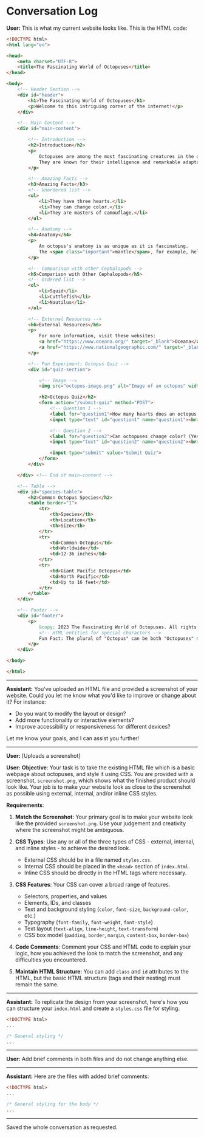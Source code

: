 
# Conversation Log

**User:**
This is what my current website looks like. This is the HTML code:
```html
<!DOCTYPE html>
<html lang="en">

<head>
    <meta charset="UTF-8">
    <title>The Fascinating World of Octopuses</title>
</head>

<body>
    <!-- Header Section -->
    <div id="header">
        <h1>The Fascinating World of Octopuses</h1>
        <p>Welcome to this intriguing corner of the internet!</p>
    </div>

    <!-- Main Content -->
    <div id="main-content">

        <!-- Introduction -->
        <h2>Introduction</h2>
        <p>
            Octopuses are among the most fascinating creatures in the ocean.
            They are known for their intelligence and remarkable adaptability.
        </p>

        <!-- Amazing Facts -->
        <h3>Amazing Facts</h3>
        <!-- Unordered list -->
        <ul>
            <li>They have three hearts.</li>
            <li>They can change color.</li>
            <li>They are masters of camouflage.</li>
        </ul>

        <!-- Anatomy -->
        <h4>Anatomy</h4>
        <p>
            An octopus's anatomy is as unique as it is fascinating.
            The <span class="important">mantle</span>, for example, helps in respiration and jet propulsion.
        </p>

        <!-- Comparison with other Cephalopods -->
        <h5>Comparison with Other Cephalopods</h5>
        <!-- Ordered list -->
        <ol>
            <li>Squid</li>
            <li>Cuttlefish</li>
            <li>Nautilus</li>
        </ol>

        <!-- External Resources -->
        <h6>External Resources</h6>
        <p>
            For more information, visit these websites:
            <a href="https://www.oceana.org/" target="_blank">Oceana</a> |
            <a href="https://www.nationalgeographic.com/" target="_blank">National Geographic</a>
        </p>

        <!-- Fun Experiment: Octopus Quiz -->
        <div id="quiz-section">

            <!-- Image -->
            <img src="octopus-image.png" alt="Image of an octopus" width="100">

            <h2>Octopus Quiz</h2>
            <form action="/submit-quiz" method="POST">
                <!-- Question 1 -->
                <label for="question1">How many hearts does an octopus have?</label>
                <input type="text" id="question1" name="question1"><br>

                <!-- Question 2 -->
                <label for="question2">Can octopuses change color? (Yes/No)</label>
                <input type="text" id="question2" name="question2"><br>

                <input type="submit" value="Submit Quiz">
            </form>
        </div>

    </div> <!-- End of main-content -->

    <!-- Table -->
    <div id="species-table">
        <h2>Common Octopus Species</h2>
        <table border="1">
            <tr>
                <th>Species</th>
                <th>Location</th>
                <th>Size</th>
            </tr>
            <tr>
                <td>Common Octopus</td>
                <td>Worldwide</td>
                <td>12-36 inches</td>
            </tr>
            <tr>
                <td>Giant Pacific Octopus</td>
                <td>North Pacific</td>
                <td>Up to 16 feet</td>
            </tr>
        </table>
    </div>

    <!-- Footer -->
    <div id="footer">
        <p>
            &copy; 2023 The Fascinating World of Octopuses. All rights reserved.
            <!-- HTML entities for special characters -->
            Fun Fact: The plural of "Octopus" can be both "Octopuses" &amp; "Octopi" &lt;3
        </p>
    </div>

</body>

</html>
```

---

**Assistant:**
You've uploaded an HTML file and provided a screenshot of your website. Could you let me know what you'd like to improve or change about it? For instance:
- Do you want to modify the layout or design?
- Add more functionality or interactive elements?
- Improve accessibility or responsiveness for different devices?

Let me know your goals, and I can assist you further!

---

**User:**
[Uploads a screenshot]

**User:**
**Objective**:
Your task is to take the existing HTML file which is a basic webpage about octopuses, and style it using CSS. You are provided with a screenshot, `screenshot.png`, which shows what the finished product should look like. Your job is to make your website look as close to the screenshot as possible using external, internal, and/or inline CSS styles.

**Requirements**:
1. **Match the Screenshot**: Your primary goal is to make your website look like the provided `screenshot.png`. Use your judgement and creativity where the screenshot might be ambiguous.

2. **CSS Types**: Use any or all of the three types of CSS - external, internal, and inline styles - to achieve the desired look.
   - External CSS should be in a file named `styles.css`.
   - Internal CSS should be placed in the `<head>` section of `index.html`.
   - Inline CSS should be directly in the HTML tags where necessary.

3. **CSS Features**: Your CSS can cover a broad range of features.
   - Selectors, properties, and values
   - Elements, IDs, and classes
   - Text and background styling (`color`, `font-size`, `background-color`, etc.)
   - Typography (`font-family`, `font-weight`, `font-style`)
   - Text layout (`text-align`, `line-height`, `text-transform`)
   - CSS box model (`padding`, `border`, `margin`, `content-box`, `border-box`)

4. **Code Comments**: Comment your CSS and HTML code to explain your logic, how you achieved the look to match the screenshot, and any difficulties you encountered.

5. **Maintain HTML Structure**: You can add `class` and `id` attributes to the HTML, but the basic HTML structure (tags and their nesting) must remain the same.

---

**Assistant:**
To replicate the design from your screenshot, here's how you can structure your `index.html` and create a `styles.css` file for styling.
```html
<!DOCTYPE html>
...
```
```css
/* General styling */
...
```

---

**User:**
Add brief comments in both files and do not change anything else.

---

**Assistant:**
Here are the files with added brief comments:
```html
<!DOCTYPE html>
...
```
```css
/* General styling for the body */
...
```

---

Saved the whole conversation as requested.
